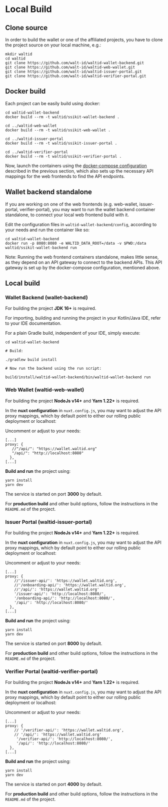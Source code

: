 # Local Build

## Clone source

In order to build the wallet or one of the affiliated projects, you have to clone the project source on your local machine, e.g.:

```
mkdir waltid
cd waltid
git clone https://github.com/walt-id/waltid-wallet-backend.git
git clone https://github.com/walt-id/waltid-web-wallet.git
git clone https://github.com/walt-id/waltid-issuer-portal.git
git clone https://github.com/walt-id/waltid-verifier-portal.git
```

## Docker build

Each project can be easily build using docker:

```
cd waltid-wallet-backend
docker build --rm -t waltid/ssikit-wallet-backend .

cd ../waltid-web-wallet
docker build --rm -t waltid/ssikit-web-wallet .

cd ../waltid-issuer-portal
docker build --rm -t waltid/ssikit-issuer-portal .

cd ../waltid-verifier-portal
docker build --rm -t waltid/ssikit-verifier-portal .
```

Now, launch the containers using the [docker-compose configuration](docker-compose.md) described in the previous section, which also sets up the necessary API mappings for the web frontends to find the API endpoints.

## Wallet backend standalone

If you are working on one of the web frontends (e.g. web-wallet, issuer-portal, verifier-portal), you may want to run the wallet backend container standalone, to connect your local web frontend build with it.

Edit the configuration files in `waltid-wallet-backend/config`, according to your needs and run the container like so:

```
cd waltid-wallet-backend
docker run -p 8080:8080 -e WALTID_DATA_ROOT=/data -v $PWD:/data waltid/ssikit-wallet-backend run
```

Note: Running the web frontend containers standalone, makes little sense, as they depend on an API gateway to connect to the backend APIs. This API gateway is set up by the docker-compose configuration, mentioned above.

## Local build

### Wallet Backend (wallet-backend)

For building the project **JDK 16+** is required.

For importing, building and running the project in your Kotlin/Java IDE, refer to your IDE documentation.

For a plain Gradle build, independent of your IDE, simply execute:

```
cd waltid-wallet-backend

# Build:

./gradlew build install

# Now run the backend using the run script:

build/install/waltid-wallet-backend/bin/waltid-wallet-backend run
```

### Web Wallet (waltid-web-wallet)

For building the project **NodeJs v14+** and **Yarn 1.22+** is required.

In the **nuxt configuration** in `nuxt.config.js`, you may want to adjust the API proxy mappings, which by default point to either our rolling public deployment or localhost:

Uncomment or adjust to your needs:

```
[...]
proxy: {
   //"/api/": "https://wallet.waltid.org"
   "/api/": "http://localhost:8080"
  },
[...]
```

**Build and run** the project using:

```
yarn install
yarn dev
```

The service is started on port **3000** by default.

For **production build** and other build options, follow the instructions in the `README.md` of the project.

### Issuer Portal (waltid-issuer-portal)

For building the project **NodeJs v14+** and **Yarn 1.22+** is required.

In the **nuxt configuration** in `nuxt.config.js`, you may want to adjust the API proxy mappings, which by default point to either our rolling public deployment or localhost:

Uncomment or adjust to your needs:

```
[...]
proxy: {
    //'/issuer-api/': 'https://wallet.waltid.org',
    //'/onboarding-api/': 'https://wallet.waltid.org',
    //'/api/': 'https://wallet.waltid.org'
    '/issuer-api/': 'http://localhost:8080/',
    '/onboarding-api/': 'http://localhost:8080/',
    '/api/': 'http://localhost:8080/'
  },
[...]
```

**Build and run** the project using:

```
yarn install
yarn dev
```

The service is started on port **8000** by default.

For **production build** and other build options, follow the instructions in the `README.md` of the project.

### Verifier Portal (waltid-verifier-portal)

For building the project **NodeJs v14+** and **Yarn 1.22+** is required.

In the **nuxt configuration** in `nuxt.config.js`, you may want to adjust the API proxy mappings, which by default point to either our rolling public deployment or localhost:

Uncomment or adjust to your needs:

```
[...]
proxy: {
    // '/verifier-api/': 'https://wallet.waltid.org',
    // '/api/': 'https://wallet.waltid.org'
     '/verifier-api/': 'http://localhost:8080/',
     '/api/': 'http://localhost:8080/'
  },
[...]
```

**Build and run** the project using:

```
yarn install
yarn dev
```

The service is started on port **4000** by default.

For **production build** and other build options, follow the instructions in the `README.md` of the project.
